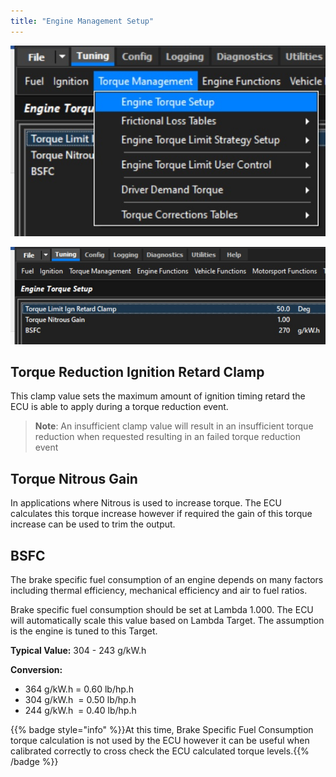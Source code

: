 ```yaml
---
title: "Engine Management Setup"
---
```


![Image](</img/Untitled281.jpg>)

![Image](</img/Untitled282.jpg>)

## Torque Reduction Ignition Retard Clamp
This clamp value sets the maximum amount of ignition timing retard the ECU is able to apply during a torque reduction event.

> **Note**: An insufficient clamp value will result in an insufficient torque reduction when requested resulting in an failed torque reduction event


## Torque Nitrous Gain
In applications where Nitrous is used to increase torque. The ECU calculates this torque increase however if required the gain of this torque increase can be used to trim the output.


## BSFC
The brake specific fuel consumption of an engine depends on many factors including thermal efficiency, mechanical efficiency and air to fuel ratios.

Brake specific fuel consumption should be set at Lambda 1.000. The ECU will automatically scale this value based on Lambda Target. The assumption is the engine is tuned to this Target.

**Typical Value:** 304 - 243 g/kW.h


**Conversion:**
 - 364 g/kW.h = 0.60 lb/hp.h
 - 304 g/kW.h  = 0.50 lb/hp.h
 - 244 g/kW.h  = 0.40 lb/hp.h

{{% badge style="info" %}}At this time, Brake Specific Fuel Consumption torque calculation is not used by the ECU however it can be useful when calibrated correctly to cross check the ECU calculated torque levels.{{% /badge %}}

